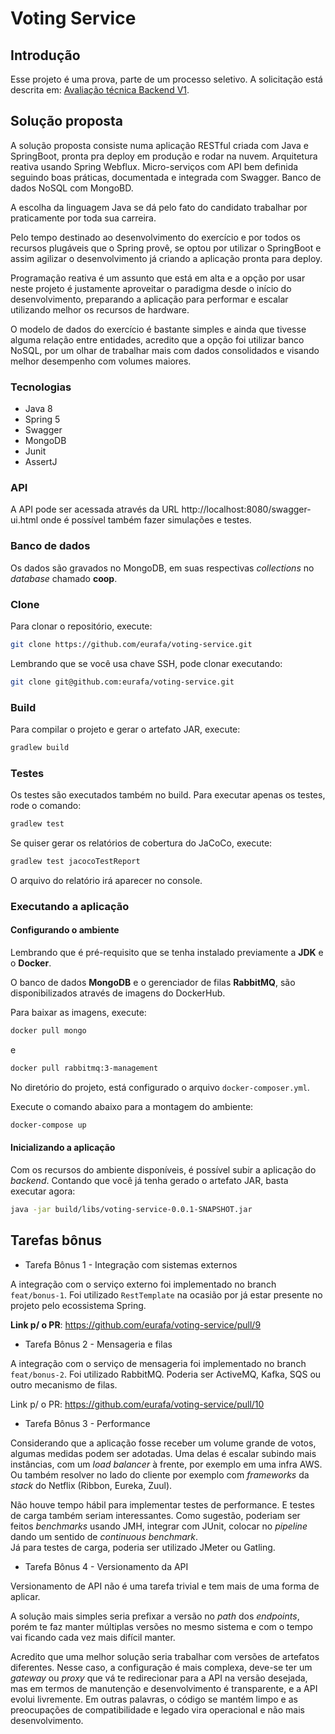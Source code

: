 # Voting Service

## Introdução

Esse projeto é uma prova, parte de um processo seletivo.
A solicitação está descrita em: [Avaliação técnica Backend V1](https://github.com/SoftdesignBrasil/avalicao-tecnica-backend-v1/issues/1).

## Solução proposta

A solução proposta consiste numa aplicação RESTful criada com Java e SpringBoot, pronta pra deploy em produção e rodar na nuvem.
Arquitetura reativa usando Spring Webflux. 
Micro-serviços com API bem definida seguindo boas práticas, documentada e integrada com Swagger. 
Banco de dados NoSQL com MongoBD.

A escolha da linguagem Java se dá pelo fato do candidato trabalhar por praticamente por toda sua carreira. 
 
Pelo tempo destinado ao desenvolvimento do exercício e por todos os recursos plugáveis que o Spring provê, 
se optou por utilizar o SpringBoot e assim agilizar o desenvolvimento já criando a aplicação pronta para deploy.

Programação reativa é um assunto que está em alta e a opção por usar neste projeto é justamente aproveitar o paradigma desde o início do desenvolvimento, preparando a aplicação para performar e escalar utilizando melhor os recursos de hardware.  

O modelo de dados do exercício é bastante simples e ainda que tivesse alguma relação entre entidades, acredito que a opção foi utilizar banco NoSQL, por um olhar de trabalhar mais com dados consolidados e visando melhor desempenho com volumes maiores. 

### Tecnologias

* Java 8
* Spring 5
* Swagger
* MongoDB
* Junit
* AssertJ

### API

A API pode ser acessada através da URL http://localhost:8080/swagger-ui.html onde é possível também fazer simulações e testes.

### Banco de dados

Os dados são gravados no MongoDB, em suas respectivas *collections* no *database* chamado **coop**.

### Clone

Para clonar o repositório, execute:

```bash
git clone https://github.com/eurafa/voting-service.git
``` 

Lembrando que se você usa chave SSH, pode clonar executando:

```bash
git clone git@github.com:eurafa/voting-service.git
```  

### Build

Para compilar o projeto e gerar o artefato JAR, execute:

```bash
gradlew build
```  

### Testes

Os testes são executados também no build.
Para executar apenas os testes, rode o comando:

```bash
gradlew test
```  

Se quiser gerar os relatórios de cobertura do JaCoCo, execute:

```bash
gradlew test jacocoTestReport
```  

O arquivo do relatório irá aparecer no console.

### Executando a aplicação

#### Configurando o ambiente

Lembrando que é pré-requisito que se tenha instalado previamente a **JDK** e o **Docker**.

O banco de dados **MongoDB** e o gerenciador de filas **RabbitMQ**, são disponibilizados através de imagens do DockerHub.

Para baixar as imagens, execute:

```bash
docker pull mongo
```  

e

```bash
docker pull rabbitmq:3-management
```

No diretório do projeto, está configurado o arquivo `docker-composer.yml`.

Execute o comando abaixo para a montagem do ambiente:

```bash
docker-compose up
```

#### Inicializando a aplicação

Com os recursos do ambiente disponíveis, é possível subir a aplicação do _backend_.
Contando que você já tenha gerado o artefato JAR, basta executar agora: 

```bash
java -jar build/libs/voting-service-0.0.1-SNAPSHOT.jar
```

## Tarefas bônus

* Tarefa Bônus 1 - Integração com sistemas externos

A integração com o serviço externo foi implementado no branch `feat/bonus-1`.
Foi utilizado `RestTemplate` na ocasião por já estar presente no projeto pelo ecossistema Spring.

**Link p/ o PR**: https://github.com/eurafa/voting-service/pull/9

* Tarefa Bônus 2 - Mensageria e filas

A integração com o serviço de mensageria foi implementado no branch `feat/bonus-2`.
Foi utilizado RabbitMQ. Poderia ser ActiveMQ, Kafka, SQS ou outro mecanismo de filas.

Link p/ o PR: https://github.com/eurafa/voting-service/pull/10

* Tarefa Bônus 3 - Performance

Considerando que a aplicação fosse receber um volume grande de votos, algumas medidas podem ser adotadas.
Uma delas é escalar subindo mais instâncias, com um _load balancer_ à frente, por exemplo em uma infra AWS.
Ou também resolver no lado do cliente por exemplo com _frameworks_ da _stack_ do Netflix (Ribbon, Eureka, Zuul). 

Não houve tempo hábil para implementar testes de performance. E testes de carga também seriam interessantes.
Como sugestão, poderiam ser feitos _benchmarks_ usando JMH, integrar com JUnit, colocar no _pipeline_ dando um sentido de _continuous benchmark_.    
Já para testes de carga, poderia ser utilizado JMeter ou Gatling.

* Tarefa Bônus 4 - Versionamento da API

Versionamento de API não é uma tarefa trivial e tem mais de uma forma de aplicar.

A solução mais simples seria prefixar a versão no _path_ dos _endpoints_, porém te faz manter múltiplas versões no mesmo sistema e com o tempo vai ficando cada vez mais difícil manter.

Acredito que uma melhor solução seria trabalhar com versões de artefatos diferentes. Nesse caso, a configuração é mais complexa, deve-se ter um _gateway_ ou _proxy_ que vá te redirecionar para a API na versão desejada, mas em termos de manutenção e desenvolvimento é transparente, e a API evolui livremente. Em outras palavras, o código se mantém limpo e as preocupações de compatibilidade e legado vira operacional e não mais desenvolvimento.
